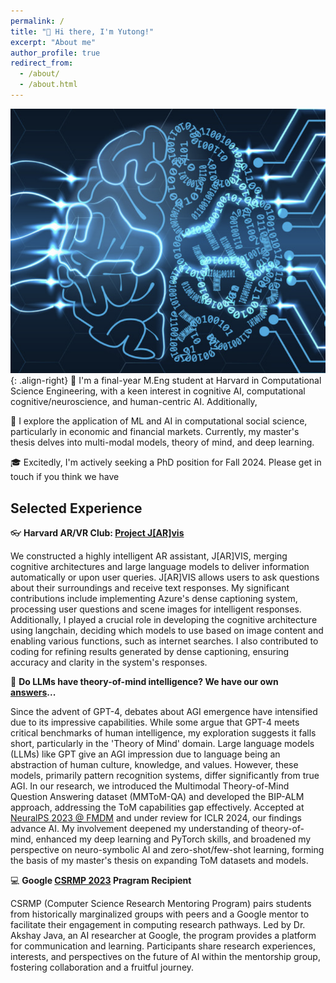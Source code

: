 ```yaml
---
permalink: /
title: "👋 Hi there, I'm Yutong!"
excerpt: "About me"
author_profile: true
redirect_from: 
  - /about/
  - /about.html
---
```


  ![](/images/cai.png){: .align-right}
  📖 I'm a final-year M.Eng student at Harvard in Computational Science Engineering, with a keen interest in cognitive AI, computational cognitive/neuroscience, and human-centric AI. Additionally, 

  🤖 I explore the application of ML and AI in computational social science, particularly in economic and financial markets. Currently, my master's thesis delves into multi-modal models, theory of mind, and deep learning. 
  
  🎓 Excitedly, I'm actively seeking a PhD position for Fall 2024. Please get in touch if you think we have 


  ## Selected Experience

  👓 **Harvard AR/VR Club: [Project J[AR]vis](https://www.google.com.hk/search?q=cognitive+AI&oq=cognitive+AI&gs_lcrp=EgZjaHJvbWUqBggAEEUYOzIGCAAQRRg7MgoIARAAGLEDGIAEMgoIAhAAGLEDGIAEMgoIAxAAGLEDGIAEMgoIBBAAGLEDGIAEMgYIBRBFGDwyBggGEEUYPDIGCAcQRRg80gEINDY5MGowajSoAgCwAgA&sourceid=chrome&ie=UTF-8)**

  We constructed a highly intelligent AR assistant, J[AR]VIS, merging cognitive architectures and large language models to deliver information automatically or upon user queries. J[AR]VIS allows users to ask questions about their surroundings and receive text responses. My significant contributions include implementing Azure's dense captioning system, processing user questions and scene images for intelligent responses. Additionally, I played a crucial role in developing the cognitive architecture using langchain, deciding which models to use based on image content and enabling various functions, such as internet searches. I also contributed to coding for refining results generated by dense captioning, ensuring accuracy and clarity in the system's responses.

  📑 **Do LLMs have theory-of-mind intelligence? We have our own [answers](https://openreview.net/pdf?id=sMFqEror1b)...**

  Since the advent of GPT-4, debates about AGI emergence have intensified due to its impressive capabilities. While some argue that GPT-4 meets critical benchmarks of human intelligence, my exploration suggests it falls short, particularly in the 'Theory of Mind' domain. Large language models (LLMs) like GPT give an AGI impression due to language being an abstraction of human culture, knowledge, and values. However, these models, primarily pattern recognition systems, differ significantly from true AGI. In our research, we introduced the Multimodal Theory-of-Mind Question Answering dataset (MMToM-QA) and developed the BIP-ALM approach, addressing the ToM capabilities gap effectively. Accepted at [NeuralPS 2023 @ FMDM](https://openreview.net/forum?id=jbLM1yvxaL) and under review for ICLR 2024, our findings advance AI. My involvement deepened my understanding of theory-of-mind, enhanced my deep learning and PyTorch skills, and broadened my perspective on neuro-symbolic AI and zero-shot/few-shot learning, forming the basis of my master's thesis on expanding ToM datasets and models.

  💻 **Google [CSRMP 2023](https://research.google/outreach/csrmp/recipients/) Pragram Recipient**

  CSRMP (Computer Science Research Mentoring Program) pairs students from historically marginalized groups with peers and a Google mentor to facilitate their engagement in computing research pathways. Led by Dr. Akshay Java, an AI researcher at Google, the program provides a platform for communication and learning. Participants share research experiences, interests, and perspectives on the future of AI within the mentorship group, fostering collaboration and a fruitful journey.